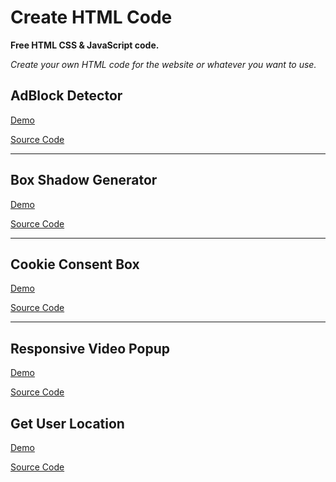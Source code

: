 # Create HTML Code

**Free HTML CSS & JavaScript code.**

_Create your own HTML code for the website or whatever you want to use._

## AdBlock Detector

[Demo](https://htmlpreview.github.io/?https://raw.githubusercontent.com/ZazerConer/HTML-CSS-JavaScript-Code/main/AdBlock_Detector/index.html)

[Source Code](https://github.com/ZazerConer/HTML-CSS-JavaScript-Code/tree/main/AdBlock_Detector)

<hr>

## Box Shadow Generator

[Demo](https://htmlpreview.github.io/?https://raw.githubusercontent.com/ZazerConer/HTML-CSS-JavaScript-Code/main/Box_Shadow_Generator/index.html)

[Source Code](https://github.com/ZazerConer/HTML-CSS-JavaScript-Code/tree/main/Box_Shadow_Generator)

<hr>

## Cookie Consent Box

[Demo](https://htmlpreview.github.io/?https://raw.githubusercontent.com/ZazerConer/HTML-CSS-JavaScript-Code/main/Cookie_Consent_Box/index.html)

[Source Code](https://github.com/ZazerConer/HTML-CSS-JavaScript-Code/tree/main/Cookie_Consent_Box)

<hr>

## Responsive Video Popup

[Demo](https://htmlpreview.github.io/?https://raw.githubusercontent.com/ZazerConer/HTML-CSS-JavaScript-Code/main/Responsive_Video_Popup/index.html)

[Source Code](https://github.com/ZazerConer/HTML-CSS-JavaScript-Code/tree/main/Responsive_Video_Popup)

## Get User Location

[Demo](https://raw.githubusercontent.com/ZazerConer/HTML-CSS-JavaScript-Code/main/get-user-location/index.html)

[Source Code](https://github.com/ZazerConer/HTML-CSS-JavaScript-Code/tree/main/get-user-location)
